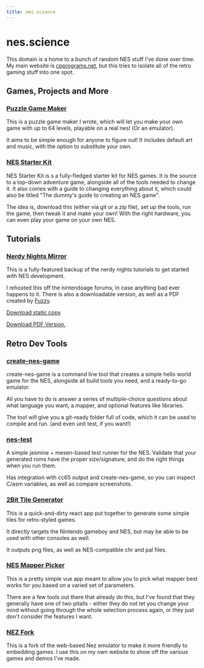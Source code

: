 ```yaml
---
title: nes.science 
---
```


# nes.science

This domain is a home to a bunch of random NES stuff I've done over time. My main website is [cpprograms.net](https://cpprograms.net), but this tries to 
isolate all of the retro gaming stuff into one spot.

## Games, Projects and More

### [Puzzle Game Maker](https://puzzle.nes.science)

This is a puzzle game maker I wrote, which will let you make your own game with up to 64 levels, playable on 
a real nes! (Or an emulator). 

It aims to be simple enough for anyone to figure out! It includes default art and music, with the option
to substitute your own.


### [NES Starter Kit](https://cppchriscpp.github.io/nes-starter-kit)

NES Starter Kit is s a fully-fledged starter kit for NES games. It is the source to a top-down adventure game, alongside all of the tools needed to change it. 
It also comes with a guide to changing everything about it, which could also be titled "The dummy's guide to creating an NES game".

The idea is, download this (either via git or a zip file), set up the tools, run the game, then tweak it and make your own! With the right hardware, you can even play your game on your own NES.


## Tutorials

### [Nerdy Nights Mirror](https://nerdy-nights.nes.science)

This is a fully-featured backup of the nerdy nights tutorials to get started with NES development. 

I rehosted this off the nintendoage forums, in case anything bad ever happens to it. There is also a downloadable version, as well as a PDF created by 
[Fuzzy](https://fuzzytek.ml/).

[Download static copy](https://nerdy-nights.nes.science/full_site.zip)

[Download PDF Version.](https://nerdy-nights.nes.science/downloads/Nerdy-Nights-NES-Tutorials-v1.pdf)


## Retro Dev Tools

### [create-nes-game](https://cppchriscpp.github.io/create-nes-game)

create-nes-game is a command line tool that creates a simple hello world game for the NES, alongside all build tools you need, and a ready-to-go emulator.

All you have to do is answer a series of multiple-choice questions about what language you want, a mapper, and optional features like libraries.

The tool will give you a git-ready folder full of code, which it can be used to compile and run. (and even unit test, if you want!)


### [nes-test](https://cppchriscpp.github.io/nes-test)

A simple jasmine + mesen-based test runner for the NES. Validate that your generated roms have the proper size/signature, and do the right things when you run them.

Has integration with cc65 output and create-nes-game, so you can inspect C/asm variables, as well as compare screenshots. 


### [2Bit Tile Generator](https://cppchriscpp.github.io/2bit-tile-generator)

This is a quick-and-dirty react app put together to generate some simple tiles for retro-styled games. 

It directly targets the Nintendo gameboy and NES, but may be able to be used with other consoles as well.

It outputs png files, as well as NES-compatible chr and pal files.


### [NES Mapper Picker](https://mapper.nes.science)

This is a pretty simple vue app meant to allow you to pick what mapper best works for you based on a varied set of parameters.

There are a few tools out there that already do this, but I've found that they generally have one of two pitalls - either they do not let you change 
your mind without going through the whole selection process again, or they just don't consider the features I want.


### [NEZ Fork](https://github.com/cppchriscpp/nez)

This is a fork of the web-based Nez emulator to make it more friendly to embedding games. 
I use this on my own website to show off the various games and demos I've made.
